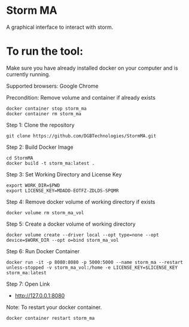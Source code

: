 # Storm MA

A graphical interface to interact with storm. 


# To run the tool:

Make sure you have already installed docker on your computer and is currently running. 

Supported browsers: Google Chrome

Precondition: Remove volume and container if already exists


```
docker container stop storm_ma
docker container rm storm_ma
```

Step 1: Clone the repository

```
git clone https://github.com/DGBTechnologies/StormMA.git
```

Step 2: Build Docker Image

```
cd StormMA 
docker build -t storm_ma:latest .
```

Step 3: Set Working Directory and License Key

```
export WORK_DIR=$PWD
export LICENSE_KEY=MDADD-EOTFZ-ZDLDS-SPQMR
```

Step 4: Remove docker volume of working directory if exists

```
docker volume rm storm_ma_vol
```

Step 5: Create a docker volume  of working directory

```
docker volume create --driver local --opt type=none --opt device=$WORK_DIR --opt o=bind storm_ma_vol
```


Step 6: Run Docker Container

```
docker run -it -p 8080:8080 -p 5000:5000 --name storm_ma --restart unless-stopped -v storm_ma_vol:/home -e LICENSE_KEY=$LICENSE_KEY storm_ma:latest
```

Step 7: Open Link 

- http://127.0.0.1:8080


Note: To restart your docker container.

```
docker container restart storm_ma
```

